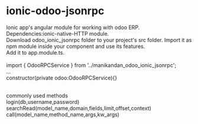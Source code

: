 # ionic-odoo-jsonrpc
Ionic app's angular module for working with odoo ERP.<br/>
Dependencies:ionic-native-HTTP module.<br/>
Download odoo_ionic_jsonrpc folder to your project's src folder. Import it as  npm module inside your component and use its features.<br/>
Add it to app.module.ts.<br/><br/>
import { OdooRPCService } from '../manikandan_odoo_ionic_jsonrpc';<br/>
...<br/>
constructor(private odoo:OdooRPCService){}<br/><br/>

commonly used methods<br/>
login(db,username,password) <br/>
searchRead(model_name,domain,fields,limit,offset,context)<br/>
call(model_name,method_name,args,kw_args)<br/>




